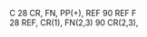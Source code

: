 C
    28
        CR, FN, PP(+), REF
    90
        REF
F  
    28
        REF, CR(1), FN(2,3)
    90
        CR(2,3),
